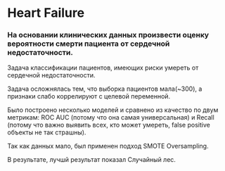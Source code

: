 # Heart Failure
### На основании клинических данных произвести оценку вероятности смерти пациента от сердечной недостаточности.

Задача классификации пациентов, имеющих риски умереть от сердечной недостаточности.

Задача осложнялась тем, что выборка пациентов мала(~300), а признаки слабо коррелируют с целевой переменной.

Было построено несколько моделей и сравнено из качество по двум метрикам: ROC AUC (потому что она самая универсальная) 
и Recall (потому что важно выявить всех, кто может умереть, false positive объекты не так страшны).

Так как данных мало, был применен подход SMOTE Oversampling.

В результате, лучшй результат показал Случайный лес.
